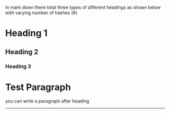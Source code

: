 In mark down there total three types of different headings as shown below with varying number of hashes (#)
# Heading 1
## Heading 2
### Heading 3


# Test Paragraph
you can write a paragraph after heading 

---

